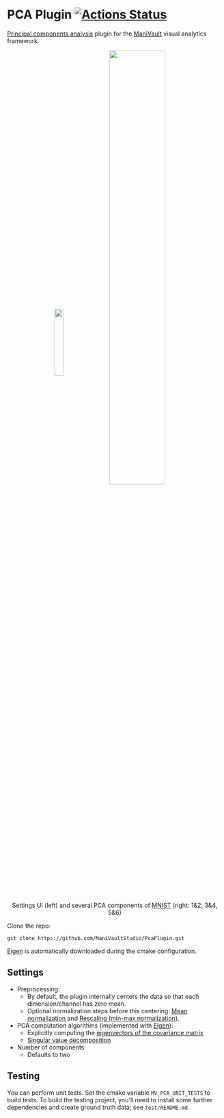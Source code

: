 # PCA Plugin  [![Actions Status](https://github.com/ManiVaultStudio/PcaPlugin/actions/workflows/build.yml/badge.svg?branch=main)](https://github.com/ManiVaultStudio/PcaPlugin/actions)

[Principal components analysis](https://en.wikipedia.org/wiki/Principal_component_analysis) plugin for the [ManiVault](https://github.com/ManiVaultStudio/core) visual analytics framework.

<p align="middle">
  <img src="https://github.com/ManiVaultStudio/PcaPlugin/assets/58806453/91310fdd-641c-44b4-855b-8c3fea814eb1" align="middle" width="20%" />
  <img src="https://github.com/ManiVaultStudio/PcaPlugin/assets/58806453/b22676ca-9e2b-4932-87da-ef2d7f3efc67" align="middle" width="51%" /> </br>
  Settings UI (left) and several PCA components of <a href="https://yann.lecun.com/exdb/mnist/">MNIST</a> (right: 1&2, 3&4, 5&6)
</p>
<!-- PCA and t-SNE screenshot: 58806453/f9f19920-f1a4-41be-9ce4-ff8239aa6c3b -->

Clone the repo: 
```
git clone https://github.com/ManiVaultStudio/PcaPlugin.git
```
[Eigen](https://gitlab.com/libeigen/eigen) is automatically downloaded during the cmake configuration. 


## Settings
- Preprocessing:
  - By default, the plugin internally centers the data so that each dimension/channel has zero mean.
  - Optional normalization steps before this centering: [Mean normalization](https://en.wikipedia.org/wiki/Feature_scaling#Mean_normalization) and [Rescaling (min-max normalization)](https://en.wikipedia.org/wiki/Feature_scaling#Rescaling_(min-max_normalization)).
- PCA computation algorithms (implemented with [Eigen](https://gitlab.com/libeigen/eigen/)):
  - Explicitly computing the [eigenvectors of the covariance matrix](https://en.wikipedia.org/wiki/Principal_component_analysis#Covariances)
  - [Singular value decomposition](https://en.wikipedia.org/wiki/Principal_component_analysis#Singular_value_decomposition)
- Number of components:
  - Defaults to two

## Testing
You can perform unit tests. Set the cmake variable `MV_PCA_UNIT_TESTS` to build tests. To build the testing project, you'll need to install some further dependencies and create ground truth data; see `test/README.md`.
